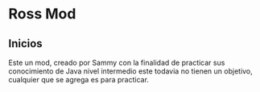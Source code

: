 # Ross Mod

## Inicios

Este un mod, creado por Sammy con la finalidad de practicar sus conocimiento de Java nivel intermedio
este todavia no tienen un objetivo, cualquier que se agrega es para practicar.
